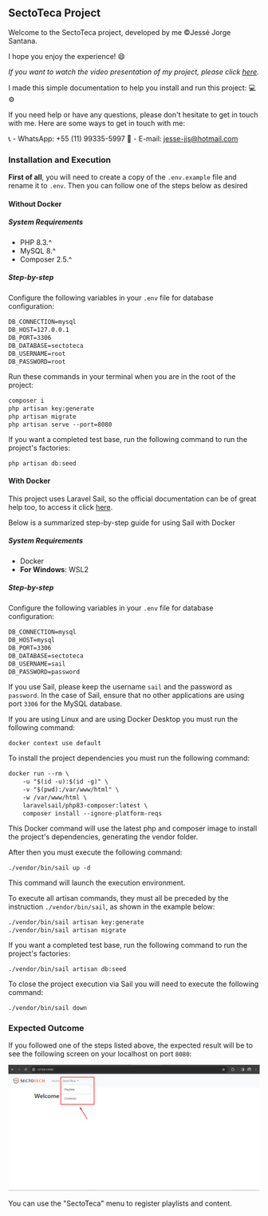 ## SectoTeca Project

Welcome to the SectoTeca project, developed by me ©Jessé Jorge Santana.

I hope you enjoy the experience! :smile:

*If you want to watch the video presentation of my project, please click <a href="https://youtu.be/EYdl_-iHen8">here</a>.*

I made this simple documentation to help you install and run this project: :computer::gear:

If you need help or have any questions, please don't hesitate to get in touch with me. Here are some ways to get in touch with me:

📞 - WhatsApp: +55 (11) 99335-5997
📧 - E-mail: jesse-jjs@hotmail.com

### Installation and Execution

**First of all**, you will need to create a copy of the `.env.example` file and rename it to `.env`.
Then you can follow one of the steps below as desired

#### Without Docker

##### System Requirements

* PHP 8.3.^
* MySQL 8.^
* Composer 2.5.^

##### Step-by-step

Configure the following variables in your `.env` file for database configuration:

```
DB_CONNECTION=mysql
DB_HOST=127.0.0.1
DB_PORT=3306
DB_DATABASE=sectoteca
DB_USERNAME=root
DB_PASSWORD=root
```
Run these commands in your terminal when you are in the root of the project:

```
composer i
php artisan key:generate
php artisan migrate
php artisan serve --port=8080
```
If you want a completed test base, run the following command to run the project's factories:

```
php artisan db:seed
```
#### With Docker
This project uses Laravel Sail, so the official documentation can be of great help too, to access it click <a href="https://laravel.com/docs/10.x/sail">here</a>.

Below is a summarized step-by-step guide for using Sail with Docker
##### System Requirements
* Docker
* **For Windows**: WSL2

##### Step-by-step
Configure the following variables in your `.env` file for database configuration:

```
DB_CONNECTION=mysql
DB_HOST=mysql
DB_PORT=3306
DB_DATABASE=sectoteca
DB_USERNAME=sail
DB_PASSWORD=password
```
If you use Sail, please keep the username `sail` and the password as `password`. In the case of Sail, ensure that no other applications are using port `3306` for the MySQL database.

If you are using Linux and are using Docker Desktop you must run the following command:
```
docker context use default
```
To install the project dependencies you must run the following command:
```
docker run --rm \
    -u "$(id -u):$(id -g)" \
    -v "$(pwd):/var/www/html" \
    -w /var/www/html \
    laravelsail/php83-composer:latest \
    composer install --ignore-platform-reqs
```
This Docker command will use the latest php and composer image to install the project's dependencies, generating the vendor folder.

After then you must execute the following command:
```
./vendor/bin/sail up -d
```
This command will launch the execution environment.

To execute all artisan commands, they must all be preceded by the instruction `./vendor/bin/sail`, as shown in the example below:
```
./vendor/bin/sail artisan key:generate
./vendor/bin/sail artisan migrate
```
If you want a completed test base, run the following command to run the project's factories:

```
./vendor/bin/sail artisan db:seed
```

To close the project execution via Sail you will need to execute the following command:
```
./vendor/bin/sail down
```

### Expected Outcome

If you followed one of the steps listed above, the expected result will be to see the following screen on your localhost on port `8080`:

![Alt text](image.png)

You can use the "SectoTeca" menu to register playlists and content.